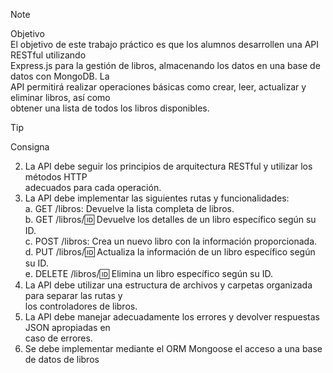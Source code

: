 > [!NOTE]
>Objetivo  
El objetivo de este trabajo práctico es que los alumnos desarrollen una API RESTful utilizando  
Express.js para la gestión de libros, almacenando los datos en una base de datos con MongoDB. La  
API permitirá realizar operaciones básicas como crear, leer, actualizar y eliminar libros, así como  
obtener una lista de todos los libros disponibles.  

> [!TIP]  
>Consigna  
2. La API debe seguir los principios de arquitectura RESTful y utilizar los métodos HTTP  
adecuados para cada operación.  
3. La API debe implementar las siguientes rutas y funcionalidades:  
a. GET /libros: Devuelve la lista completa de libros.  
b. GET /libros/:id: Devuelve los detalles de un libro específico según su ID.  
c. POST /libros: Crea un nuevo libro con la información proporcionada.  
d. PUT /libros/:id: Actualiza la información de un libro específico según su ID.  
e. DELETE /libros/:id: Elimina un libro específico según su ID.  
4. La API debe utilizar una estructura de archivos y carpetas organizada para separar las rutas y  
los controladores de libros.  
5. La API debe manejar adecuadamente los errores y devolver respuestas JSON apropiadas en  
caso de errores.  
6. Se debe implementar mediante el ORM Mongoose el acceso a una base de datos de libros  